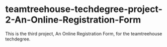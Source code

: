# teamtreehouse-techdegree-project-2-An-Online-Registration-Form
This is the third project, An Online Registration Form, for the teamtreehouse techdegree.
